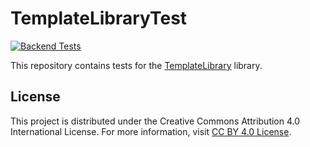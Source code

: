 # TemplateLibraryTest

[![Backend Tests](https://github.com/DaphneWebFramework/TemplateLibraryTest/actions/workflows/test-backend.yml/badge.svg)](https://github.com/DaphneWebFramework/TemplateLibraryTest/actions/workflows/test-backend.yml)

This repository contains tests for the [TemplateLibrary](https://github.com/DaphneWebFramework/TemplateLibrary) library.

## License

This project is distributed under the Creative Commons Attribution 4.0 International License. For more information, visit [CC BY 4.0 License](https://creativecommons.org/licenses/by/4.0/).
